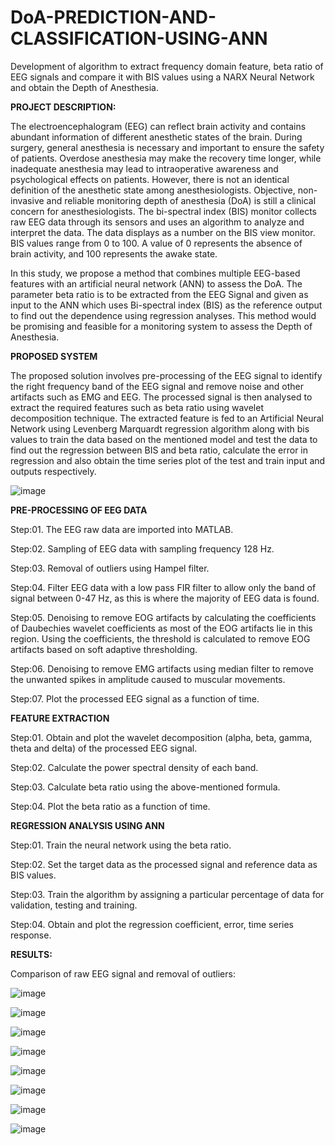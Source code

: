 # DoA-PREDICTION-AND-CLASSIFICATION-USING-ANN
Development of algorithm to extract frequency domain feature, beta ratio of EEG signals and compare it with BIS values using a NARX Neural Network and obtain the Depth of Anesthesia. 


**PROJECT DESCRIPTION:**

The electroencephalogram (EEG) can reflect brain activity and contains abundant information of different anesthetic states of the brain. During surgery, general anesthesia is necessary and important to ensure the safety of patients. Overdose anesthesia may make the recovery time longer, while inadequate anesthesia may lead to intraoperative awareness and psychological effects on patients. However, there is not an identical definition of the anesthetic state among anesthesiologists. Objective, non-invasive and reliable monitoring depth of anesthesia (DoA) is still a clinical concern for anesthesiologists. The bi-spectral index (BIS) monitor collects raw EEG data through its sensors and uses an algorithm to analyze and interpret the data. The data displays as a number on the BIS view monitor. BIS values range from 0 to 100. A value of 0 represents the absence of brain activity, and 100 represents the awake state.

In this study, we propose a method that combines multiple EEG-based features with an artificial neural network (ANN) to assess the DoA. The parameter beta ratio is to be extracted from the EEG Signal and given as input to the ANN which uses Bi-spectral index (BIS) as the reference output to find out the dependence using regression analyses. This method would be promising and feasible for a monitoring system to assess the Depth of Anesthesia.

**PROPOSED SYSTEM**

The proposed solution involves pre-processing of the EEG signal to identify the right frequency band of the EEG signal and remove noise and other artifacts such as EMG  and EEG. The processed signal is then analysed to extract the required features such as beta ratio using wavelet decomposition technique. The extracted feature is fed to an Artificial Neural Network using Levenberg Marquardt regression algorithm along with bis values to train the data based on the mentioned model and test the data to find out the regression between BIS and beta ratio, calculate the error in regression and also obtain the time series plot of the test and train input and outputs respectively.

![image](https://user-images.githubusercontent.com/111851675/186106845-0ddb13a9-5a28-4f08-aa44-a2af0a41348c.png)



**PRE-PROCESSING OF EEG DATA**

Step:01. The EEG raw data are imported into MATLAB.

Step:02. Sampling of EEG data with sampling frequency 128 Hz.

Step:03. Removal of outliers using Hampel filter.

Step:04. Filter EEG data with a low pass FIR filter to allow only the band of signal between 0-47 Hz, as this is where the majority of EEG data is found.

Step:05. Denoising to remove EOG artifacts by calculating the coefficients of Daubechies wavelet coefficients as most of the EOG artifacts lie in this region. Using   the coefficients, the threshold is calculated to remove EOG artifacts based on soft adaptive thresholding.

Step:06. Denoising to remove EMG artifacts using median filter to remove the unwanted spikes in amplitude caused to muscular movements.

Step:07. Plot the processed EEG signal as a function of time.



**FEATURE EXTRACTION**

Step:01. Obtain and plot the wavelet decomposition (alpha, beta, gamma, theta and delta) of the processed EEG signal.

Step:02. Calculate the power spectral density of each band.

Step:03. Calculate beta ratio using the above-mentioned formula.

Step:04. Plot the beta ratio as a function of time.



**REGRESSION ANALYSIS USING ANN**

Step:01. Train the neural network using the beta ratio.

Step:02. Set the target data as the processed signal and reference data as BIS values.

Step:03. Train the algorithm by assigning a particular percentage of data for validation, testing and training.

Step:04. Obtain and plot the regression coefficient, error, time series response.



**RESULTS:**

Comparison of raw EEG signal and removal of outliers:


![image](https://user-images.githubusercontent.com/111851675/186107095-5ce7a595-7ba5-401b-aada-248ab0335a4c.png)


![image](https://user-images.githubusercontent.com/111851675/186107185-d4c8f2e4-2f1d-4b96-a9d8-966bb3e0f24b.png)


![image](https://user-images.githubusercontent.com/111851675/186107285-c1a8921c-4e1e-407f-b17a-60f2c456f310.png)


![image](https://user-images.githubusercontent.com/111851675/186107359-cddb7376-5dca-48b9-91e2-668762b52e9b.png)


![image](https://user-images.githubusercontent.com/111851675/186107434-2f976ba2-d91c-410e-8d5e-1a12a6c9bb75.png)


![image](https://user-images.githubusercontent.com/111851675/186107517-9333d854-19ac-4471-87f5-24c6c05019f5.png)


![image](https://user-images.githubusercontent.com/111851675/186107607-844e79f9-bf5b-41ad-8470-3d419d4bf815.png)




![image](https://user-images.githubusercontent.com/111851675/186107750-7905bf1d-211b-4155-ad1e-991fbe7e75de.png)








